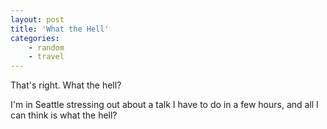```yaml
---
layout: post
title: 'What the Hell'
categories:
    - random
    - travel
---
```

That's right. What the hell?

I'm in Seattle stressing out about a talk I have to do in a few hours, and all I can think is what the hell?